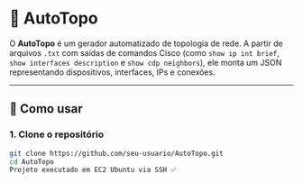 # 🧠 AutoTopo

O **AutoTopo** é um gerador automatizado de topologia de rede. A partir de arquivos `.txt` com saídas de comandos Cisco (como `show ip int brief`, `show interfaces description` e `show cdp neighbors`), ele monta um JSON representando dispositivos, interfaces, IPs e conexões.

---

## 🚀 Como usar

### 1. Clone o repositório

```bash
git clone https://github.com/seu-usuario/AutoTopo.git
cd AutoTopo
Projeto executado em EC2 Ubuntu via SSH ✅
